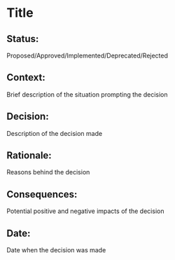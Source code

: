 # Title

## Status: 
Proposed/Approved/Implemented/Deprecated/Rejected

## Context: 
Brief description of the situation prompting the decision

## Decision: 
Description of the decision made

## Rationale: 
Reasons behind the decision

## Consequences: 
Potential positive and negative impacts of the decision

## Date: 
Date when the decision was made